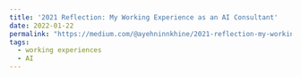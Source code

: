 ```yaml
---
title: '2021 Reflection: My Working Experience as an AI Consultant'
date: 2022-01-22
permalink: "https://medium.com/@ayehninnkhine/2021-reflection-my-working-experience-as-an-ai-consultant-29da22b8b37"
tags:
  - working experiences
  - AI
---
```


